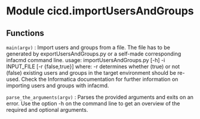 Module cicd.importUsersAndGroups
================================

Functions
---------

    
`main(argv)`
:   Import users and groups from a file. The file has to be generated by exportUsersAndGroups.py or a self-made corresponding infacmd command line.
    usage: importUsersAndGroups.py [-h] -i INPUT_FILE [-r {false,true}]
    where:
    -r determines whether (true) or not (false) existing users and groups in the target environment should be re-used.
    Check the Informatica documentation for further information on importing users and groups with infacmd.

    
`parse_the_arguments(argv)`
:   Parses the provided arguments and exits on an error.
    Use the option -h on the command line to get an overview of the required and optional arguments.